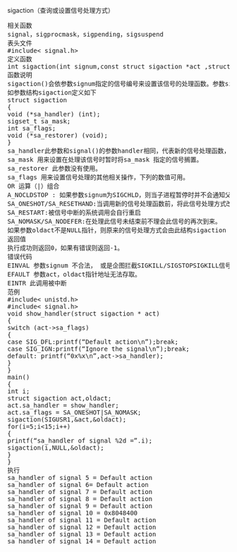 

sigaction（查询或设置信号处理方式）
<pre>相关函数
signal，sigprocmask，sigpending，sigsuspend
表头文件
#include< signal.h>
定义函数
int sigaction(int signum,const struct sigaction *act ,struct sigaction *oldact);
函数说明
sigaction()会依参数signum指定的信号编号来设置该信号的处理函数。参数signum可以指定SIGKILL和SIGSTOP以外的所有信号。
如参数结构sigaction定义如下
struct sigaction
{
void (*sa_handler) (int);
sigset_t sa_mask;
int sa_flags;
void (*sa_restorer) (void);
}
sa_handler此参数和signal()的参数handler相同，代表新的信号处理函数，其他意义请参考signal()。
sa_mask 用来设置在处理该信号时暂时将sa_mask 指定的信号搁置。
sa_restorer 此参数没有使用。
sa_flags 用来设置信号处理的其他相关操作，下列的数值可用。
OR 运算（|）组合
A_NOCLDSTOP : 如果参数signum为SIGCHLD，则当子进程暂停时并不会通知父进程
SA_ONESHOT/SA_RESETHAND:当调用新的信号处理函数前，将此信号处理方式改为系统预设的方式。
SA_RESTART:被信号中断的系统调用会自行重启
SA_NOMASK/SA_NODEFER:在处理此信号未结束前不理会此信号的再次到来。
如果参数oldact不是NULL指针，则原来的信号处理方式会由此结构sigaction 返回。
返回值
执行成功则返回0，如果有错误则返回-1。
错误代码
EINVAL 参数signum 不合法， 或是企图拦截SIGKILL/SIGSTOPSIGKILL信号
EFAULT 参数act，oldact指针地址无法存取。
EINTR 此调用被中断
范例
#include< unistd.h>
#include< signal.h>
void show_handler(struct sigaction * act)
{
switch (act->sa_flags)
{
case SIG_DFL:printf(“Default action\n”);break;
case SIG_IGN:printf(“Ignore the signal\n”);break;
default: printf(“0x%x\n”,act->sa_handler);
}
}
main()
{
int i;
struct sigaction act,oldact;
act.sa_handler = show_handler;
act.sa_flags = SA_ONESHOT|SA_NOMASK;
sigaction(SIGUSR1,&act,&oldact);
for(i=5;i<15;i++)
{
printf(“sa_handler of signal %2d =”.i);
sigaction(i,NULL,&oldact);
}
}
执行
sa_handler of signal 5 = Default action
sa_handler of signal 6= Default action
sa_handler of signal 7 = Default action
sa_handler of signal 8 = Default action
sa_handler of signal 9 = Default action
sa_handler of signal 10 = 0x8048400
sa_handler of signal 11 = Default action
sa_handler of signal 12 = Default action
sa_handler of signal 13 = Default action
sa_handler of signal 14 = Default action</pre>